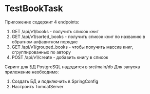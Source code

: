 # TestBookTask
Приложение содержит 4 endpoints:
1) GET /api/v1/books - получить список книг
2) GET /api/v1/sorted_books - получить список книг по названию в обратном алфавитном порядке
3) GET /api/v1/grouped_books - чтобы получить массив книг, сгруппированных по автору
4) POST /api/v1/create - добавить книгу в список

Скрипт для БД PostgreSQL надодится в src/main/db
Для запуска приложение необходимо:
1) Создать БД и подключить в SpringConfig
2) Настроить TomcatServer
